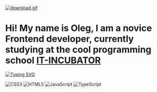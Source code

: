 [![download.gif](https://i.postimg.cc/JzySkX8k/download.gif)](https://github.com/ArefevOleg)

# Hi! My name is Oleg, I am a novice Frontend developer, currently studying at the cool programming school [IT-INCUBATOR](https://it-incubator.io/)

[![Typing SVG](https://readme-typing-svg.demolab.com?font=Fira+Code&duration=15000&pause=1000&random=false&width=1150&lines=Hi!+My+name+is+Oleg%2C+I+am+a+novice+Frontend+developer%2C+currently+studying+at+the+cool+programming+school)](https://git.io/typing-svg)

![CSS3](https://img.shields.io/badge/css3-%231572B6.svg?style=for-the-badge&logo=css3&logoColor=white)
![HTML5](https://img.shields.io/badge/html5-%23E34F26.svg?style=for-the-badge&logo=html5&logoColor=white)
![JavaScript](https://img.shields.io/badge/javascript-%23323330.svg?style=for-the-badge&logo=javascript&logoColor=%23F7DF1E)
![TypeScript](https://img.shields.io/badge/typescript-%23007ACC.svg?style=for-the-badge&logo=typescript&logoColor=white)


